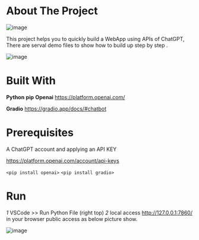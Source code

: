 # About The Project

![image](https://user-images.githubusercontent.com/12178686/231932692-40fcedf4-343c-4c96-9f1f-eb39fef749df.png)


This project helps you to quickly build a WebApp using APIs of ChatGPT, There are serval demo files to show how to build up step by step .  

![image](https://user-images.githubusercontent.com/12178686/231933050-36a50129-5a1e-4d0f-a844-4bd46897f68e.png)


# Built With

**Python**
**pip**
**Openai**
https://platform.openai.com/

**Gradio**
https://gradio.app/docs/#chatbot


# Prerequisites

A ChatGPT account and applying an API KEY

https://platform.openai.com/account/api-keys


`<pip install openai>`
`<pip install gradio>`


# Run
*1* VSCode >> Run Python File (right top)
*2* local access http://127.0.0.1:7860/ in your browser 
    public access as below picture show. 

![image](https://user-images.githubusercontent.com/12178686/231936265-7c02c9d3-fc30-4960-8ca9-e97c1ce14188.png)




